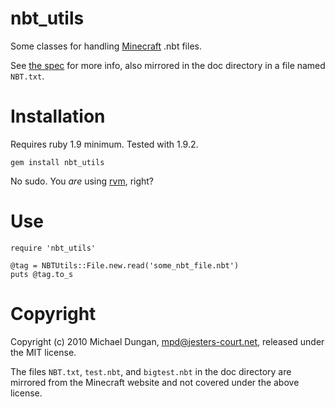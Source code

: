 nbt_utils
=========

Some classes for handling [Minecraft](http://minecraft.net) .nbt files.

See [the spec](http://www.minecraft.net/docs/NBT.txt) for more info, also mirrored in the doc directory in a file named `NBT.txt`.

Installation
============

Requires ruby 1.9 minimum. Tested with 1.9.2.

    gem install nbt_utils

No sudo. You *are* using [rvm](http://rvm.beginrescueend.com/), right?

Use
===

    require 'nbt_utils'

    @tag = NBTUtils::File.new.read('some_nbt_file.nbt')
    puts @tag.to_s

Copyright
=========

Copyright (c) 2010 Michael Dungan, mpd@jesters-court.net, released under the MIT license.

The files `NBT.txt`, `test.nbt`, and `bigtest.nbt` in the doc directory are mirrored from the Minecraft website and not covered under the above license.
